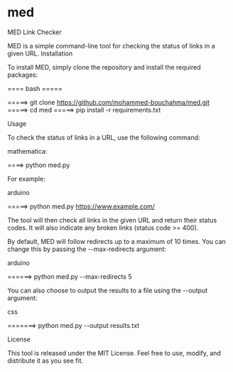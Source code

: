 # med
MED Link Checker

MED is a simple command-line tool for checking the status of links in a given URL.
Installation

To install MED, simply clone the repository and install the required packages:

==== bash =====

=====> git clone https://github.com/mohammed-bouchahma/med.git
=====> cd med
=====> pip install -r requirements.txt

Usage

To check the status of links in a URL, use the following command:

mathematica:

====> python med.py <URL>

For example:

arduino

=====> python med.py https://www.example.com/

The tool will then check all links in the given URL and return their status codes. It will also indicate any broken links (status code >= 400).

By default, MED will follow redirects up to a maximum of 10 times. You can change this by passing the --max-redirects argument:

arduino

======> python med.py <URL> --max-redirects 5

You can also choose to output the results to a file using the --output argument:

css

=======> python med.py <URL> --output results.txt

License

This tool is released under the MIT License. Feel free to use, modify, and distribute it as you see fit.
